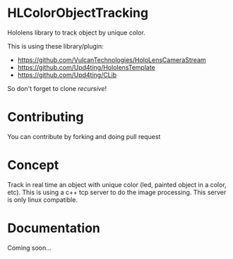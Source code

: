 # HLColorObjectTracking
Hololens library to track object by unique color. 

This is using these library/plugin:

-	https://github.com/VulcanTechnologies/HoloLensCameraStream
-	https://github.com/Upd4ting/HololensTemplate
-	https://github.com/Upd4ting/CLib

So don't forget to clone *recursive*!

# Contributing

You can contribute by forking and doing pull request

# Concept 

Track in real time an object with unique color (led, painted object in a color, etc).
This is using a c++ tcp server to do the image processing. This server is only linux compatible.

# Documentation

Coming soon...
